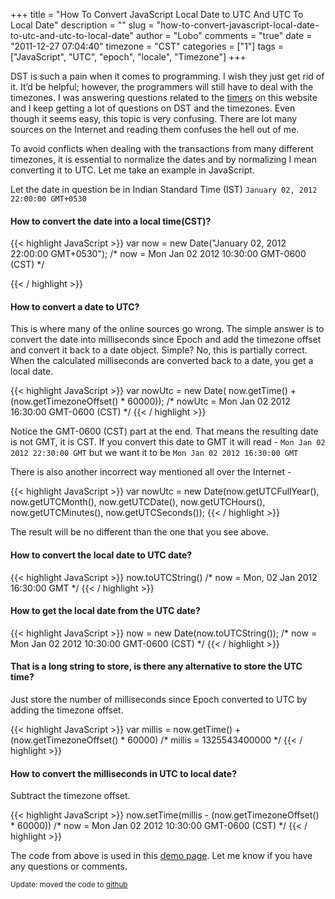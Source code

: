+++
title = "How To Convert JavaScript Local Date to UTC And UTC To Local Date"
description = ""
slug = "how-to-convert-javascript-local-date-to-utc-and-utc-to-local-date"
author = "Lobo"
comments = "true"
date = "2011-12-27 07:04:40"
timezone = "CST"
categories = ["1"]
tags = ["JavaScript", "UTC", "epoch", "locale", "Timezone"]
+++


DST is such a pain when it comes to programming. I wish they just get rid of it. It’d be helpful; however, the programmers will still have to deal with the timezones. I was answering questions related to the [timers](/tags/timer/) on this website and I keep getting a lot of questions on DST and the timezones. Even though it seems easy, this topic is very confusing. There are lot many sources on the Internet and reading them confuses the hell out of me.

To avoid conflicts when dealing with the transactions from many different timezones, it is essential to normalize the dates and by normalizing I mean converting it to UTC. Let me take an example in JavaScript.

Let the date in question be in Indian Standard Time (IST) `January 02, 2012 22:00:00 GMT+0530`


#### How to convert the date into a local time(CST)?

{{< highlight JavaScript >}}
var now = new Date("January 02, 2012 22:00:00 GMT+0530");
/* now = Mon Jan 02 2012 10:30:00 GMT-0600 (CST) */

{{< / highlight >}}


#### How to convert a date to UTC?
This is where many of the online sources go wrong. The simple answer is to convert the date into milliseconds since Epoch and add the timezone offset and convert it back to a date object. Simple? No, this is partially correct. When the calculated milliseconds are converted back to a date, you get a local date.

{{< highlight JavaScript >}}
var nowUtc = new Date( now.getTime() + (now.getTimezoneOffset() * 60000));
/* nowUtc = Mon Jan 02 2012 16:30:00 GMT-0600 (CST) */
{{< / highlight >}}


Notice the GMT-0600 (CST) part at the end. That means the resulting date is not GMT, it is CST. If you convert this date to GMT it will read - `Mon Jan 02 2012 22:30:00 GMT` but we want it to be `Mon Jan 02 2012 16:30:00 GMT`

There is also another incorrect way mentioned all over the Internet -

{{< highlight JavaScript >}}
var nowUtc = new Date(now.getUTCFullYear(), now.getUTCMonth(), now.getUTCDate(),  now.getUTCHours(), now.getUTCMinutes(), now.getUTCSeconds());
{{< / highlight >}}


The result will be no different than the one that you see above.

#### How to convert the local date to UTC date?

{{< highlight JavaScript >}}
now.toUTCString()
/* now = Mon, 02 Jan 2012 16:30:00 GMT */
{{< / highlight >}}


#### How to get the local date from the UTC date?

{{< highlight JavaScript >}}
now = new Date(now.toUTCString());
/* now = Mon Jan 02 2012 10:30:00 GMT-0600 (CST) */
{{< / highlight >}}


#### That is a long string to store, is there any alternative to store the UTC time?
Just store the number of milliseconds since Epoch converted to UTC by adding the timezone offset.

{{< highlight JavaScript >}}
var millis = now.getTime() + (now.getTimezoneOffset() * 60000)
/* millis = 1325543400000 */
{{< / highlight >}}


#### How to convert the milliseconds in UTC to local date?
Subtract the timezone offset.

{{< highlight JavaScript >}}
now.setTime(millis - (now.getTimezoneOffset() * 60000))
/* now = Mon Jan 02 2012 10:30:00 GMT-0600 (CST) */
{{< / highlight >}}


The code from above is used in this [demo page](/media/52-javascript-utc/javascript-utc-demo.html). Let me know if you have any questions or comments.

<small>Update: moved the code to [github](https://github.com/lobopraveen/JavaScript-UTCDate)</small>
